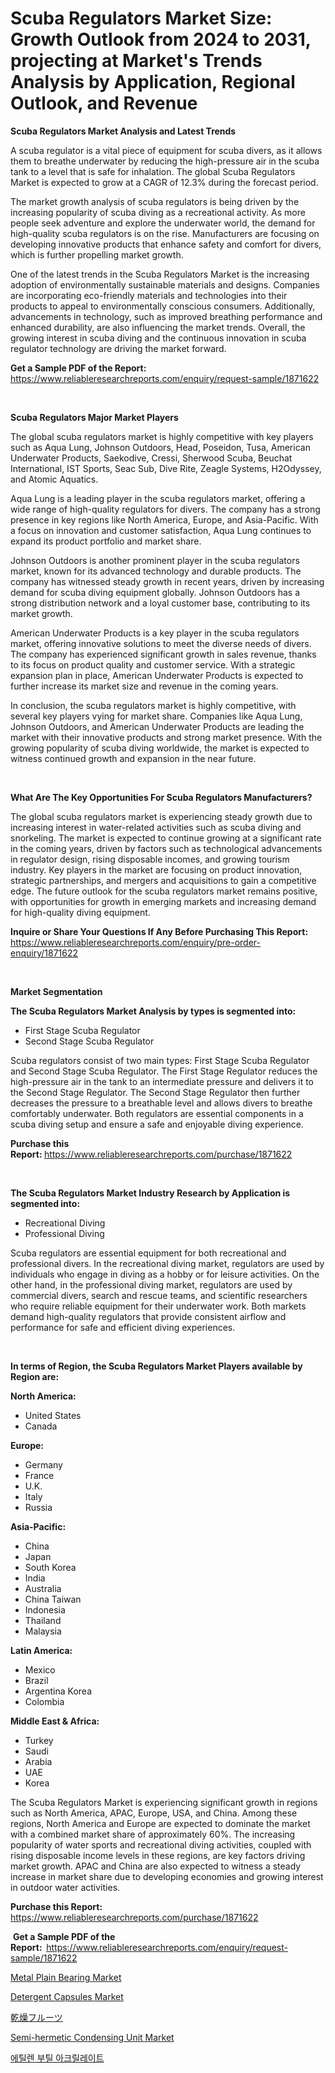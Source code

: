 <p><h1>Scuba Regulators Market Size: Growth Outlook from 2024 to 2031, projecting at Market's Trends Analysis by Application, Regional Outlook, and Revenue</h1></p><p><strong>Scuba Regulators Market Analysis and Latest Trends</strong></p>
<p><p>A scuba regulator is a vital piece of equipment for scuba divers, as it allows them to breathe underwater by reducing the high-pressure air in the scuba tank to a level that is safe for inhalation. The global Scuba Regulators Market is expected to grow at a CAGR of 12.3% during the forecast period. </p><p>The market growth analysis of scuba regulators is being driven by the increasing popularity of scuba diving as a recreational activity. As more people seek adventure and explore the underwater world, the demand for high-quality scuba regulators is on the rise. Manufacturers are focusing on developing innovative products that enhance safety and comfort for divers, which is further propelling market growth.</p><p>One of the latest trends in the Scuba Regulators Market is the increasing adoption of environmentally sustainable materials and designs. Companies are incorporating eco-friendly materials and technologies into their products to appeal to environmentally conscious consumers. Additionally, advancements in technology, such as improved breathing performance and enhanced durability, are also influencing the market trends. Overall, the growing interest in scuba diving and the continuous innovation in scuba regulator technology are driving the market forward.</p></p>
<p><strong>Get a Sample PDF of the Report:&nbsp;</strong> <a href="https://www.reliableresearchreports.com/enquiry/request-sample/1871622">https://www.reliableresearchreports.com/enquiry/request-sample/1871622</a></p>
<p>&nbsp;</p>
<p><strong>Scuba Regulators Major Market Players</strong></p>
<p><p>The global scuba regulators market is highly competitive with key players such as Aqua Lung, Johnson Outdoors, Head, Poseidon, Tusa, American Underwater Products, Saekodive, Cressi, Sherwood Scuba, Beuchat International, IST Sports, Seac Sub, Dive Rite, Zeagle Systems, H2Odyssey, and Atomic Aquatics.</p><p>Aqua Lung is a leading player in the scuba regulators market, offering a wide range of high-quality regulators for divers. The company has a strong presence in key regions like North America, Europe, and Asia-Pacific. With a focus on innovation and customer satisfaction, Aqua Lung continues to expand its product portfolio and market share.</p><p>Johnson Outdoors is another prominent player in the scuba regulators market, known for its advanced technology and durable products. The company has witnessed steady growth in recent years, driven by increasing demand for scuba diving equipment globally. Johnson Outdoors has a strong distribution network and a loyal customer base, contributing to its market growth.</p><p>American Underwater Products is a key player in the scuba regulators market, offering innovative solutions to meet the diverse needs of divers. The company has experienced significant growth in sales revenue, thanks to its focus on product quality and customer service. With a strategic expansion plan in place, American Underwater Products is expected to further increase its market size and revenue in the coming years.</p><p>In conclusion, the scuba regulators market is highly competitive, with several key players vying for market share. Companies like Aqua Lung, Johnson Outdoors, and American Underwater Products are leading the market with their innovative products and strong market presence. With the growing popularity of scuba diving worldwide, the market is expected to witness continued growth and expansion in the near future.</p></p>
<p>&nbsp;</p>
<p><strong>What Are The Key Opportunities For Scuba Regulators Manufacturers?</strong></p>
<p><p>The global scuba regulators market is experiencing steady growth due to increasing interest in water-related activities such as scuba diving and snorkeling. The market is expected to continue growing at a significant rate in the coming years, driven by factors such as technological advancements in regulator design, rising disposable incomes, and growing tourism industry. Key players in the market are focusing on product innovation, strategic partnerships, and mergers and acquisitions to gain a competitive edge. The future outlook for the scuba regulators market remains positive, with opportunities for growth in emerging markets and increasing demand for high-quality diving equipment.</p></p>
<p><strong>Inquire or Share Your Questions If Any Before Purchasing This Report:</strong> <a href="https://www.reliableresearchreports.com/enquiry/pre-order-enquiry/1871622">https://www.reliableresearchreports.com/enquiry/pre-order-enquiry/1871622</a></p>
<p>&nbsp;</p>
<p><strong>Market Segmentation</strong></p>
<p><strong>The Scuba Regulators Market Analysis by types is segmented into:</strong></p>
<p><ul><li>First Stage Scuba Regulator</li><li>Second Stage Scuba Regulator</li></ul></p>
<p><p>Scuba regulators consist of two main types: First Stage Scuba Regulator and Second Stage Scuba Regulator. The First Stage Regulator reduces the high-pressure air in the tank to an intermediate pressure and delivers it to the Second Stage Regulator. The Second Stage Regulator then further decreases the pressure to a breathable level and allows divers to breathe comfortably underwater. Both regulators are essential components in a scuba diving setup and ensure a safe and enjoyable diving experience.</p></p>
<p><strong>Purchase this Report:&nbsp;</strong><a href="https://www.reliableresearchreports.com/purchase/1871622">https://www.reliableresearchreports.com/purchase/1871622</a></p>
<p>&nbsp;</p>
<p><strong>The Scuba Regulators Market Industry Research by Application is segmented into:</strong></p>
<p><ul><li>Recreational Diving</li><li>Professional Diving</li></ul></p>
<p><p>Scuba regulators are essential equipment for both recreational and professional divers. In the recreational diving market, regulators are used by individuals who engage in diving as a hobby or for leisure activities. On the other hand, in the professional diving market, regulators are used by commercial divers, search and rescue teams, and scientific researchers who require reliable equipment for their underwater work. Both markets demand high-quality regulators that provide consistent airflow and performance for safe and efficient diving experiences.</p></p>
<p>&nbsp;</p>
<p><strong>In terms of Region, the Scuba Regulators Market Players available by Region are:</strong></p>
<p>
    <p> <strong> North America: </strong>
        <ul>
            <li>United States</li>
            <li>Canada</li>
        </ul>
        </p> 
    <p> <strong> Europe: </strong>
        <ul>
            <li>Germany</li>
            <li>France</li>
            <li>U.K.</li>
            <li>Italy</li>
            <li>Russia</li>
        </ul>
        </p> 
    <p> <strong> Asia-Pacific: </strong>
        <ul>
            <li>China</li>
            <li>Japan</li>
            <li>South Korea</li>
            <li>India</li>
            <li>Australia</li>
            <li>China Taiwan</li>
            <li>Indonesia</li>
            <li>Thailand</li>
            <li>Malaysia</li>
        </ul>
        </p> 
    <p> <strong> Latin America: </strong>
        <ul>
            <li>Mexico</li>
            <li>Brazil</li>
            <li>Argentina Korea</li>
            <li>Colombia</li>
        </ul>
        </p> 
    <p> <strong> Middle East & Africa: </strong>
        <ul>
            <li>Turkey</li>
            <li>Saudi</li>
            <li>Arabia</li>
            <li>UAE</li>
            <li>Korea</li>
        </ul>
    </p>
    </p>
<p><p>The Scuba Regulators Market is experiencing significant growth in regions such as North America, APAC, Europe, USA, and China. Among these regions, North America and Europe are expected to dominate the market with a combined market share of approximately 60%. The increasing popularity of water sports and recreational diving activities, coupled with rising disposable income levels in these regions, are key factors driving market growth. APAC and China are also expected to witness a steady increase in market share due to developing economies and growing interest in outdoor water activities.</p></p>
<p><strong>Purchase this Report: </strong><a href="https://www.reliableresearchreports.com/purchase/1871622">https://www.reliableresearchreports.com/purchase/1871622</a></p>
<p>&nbsp;<strong>Get a Sample PDF of the Report:&nbsp;&nbsp;</strong><a href="https://www.reliableresearchreports.com/enquiry/request-sample/1871622">https://www.reliableresearchreports.com/enquiry/request-sample/1871622</a></p>
<p><strong></strong></p>
<p><p><a href="https://issuu.com/reportprime-2/docs/metal-plain-bearing-market-size-2030.pptx">Metal Plain Bearing Market</a></p><p><a href="https://github.com/okotobwrhuteie/Market-Research-Report-List-1/blob/main/detergent-capsules-market.md">Detergent Capsules Market</a></p><p><a href="https://github.com/mathieurico66/Market-Research-Report-List-1/blob/main/14595376144.md">乾燥フルーツ</a></p><p><a href="https://issuu.com/reportprime-2/docs/semi-hermetic-condensing-unit-market-size-2030.ppt">Semi-hermetic Condensing Unit Market</a></p><p><a href="https://github.com/ZacharyScthmitt4465/Market-Research-Report-List-1/blob/main/10398085560.md">에틸렌 부틸 아크릴레이트</a></p></p>